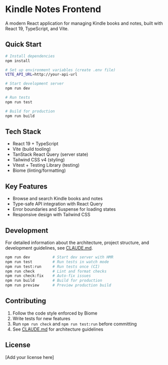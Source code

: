 # Kindle Notes Frontend

A modern React application for managing Kindle books and notes, built with React 19, TypeScript, and Vite.

## Quick Start

```bash
# Install dependencies
npm install

# Set up environment variables (create .env file)
VITE_API_URL=http://your-api-url

# Start development server
npm run dev

# Run tests
npm run test

# Build for production
npm run build
```

## Tech Stack

- React 19 + TypeScript
- Vite (build tooling)
- TanStack React Query (server state)
- Tailwind CSS v4 (styling)
- Vitest + Testing Library (testing)
- Biome (linting/formatting)

## Key Features

- Browse and search Kindle books and notes
- Type-safe API integration with React Query
- Error boundaries and Suspense for loading states
- Responsive design with Tailwind CSS

## Development

For detailed information about the architecture, project structure, and development guidelines, see [CLAUDE.md](CLAUDE.md).

```bash
npm run dev          # Start dev server with HMR
npm run test         # Run tests in watch mode
npm run test:run     # Run tests once (CI)
npm run check        # Lint and format checks
npm run check:fix    # Auto-fix issues
npm run build        # Build for production
npm run preview      # Preview production build
```

## Contributing

1. Follow the code style enforced by Biome
2. Write tests for new features
3. Run `npm run check` and `npm run test:run` before committing
4. See [CLAUDE.md](CLAUDE.md) for architecture guidelines

## License

[Add your license here]